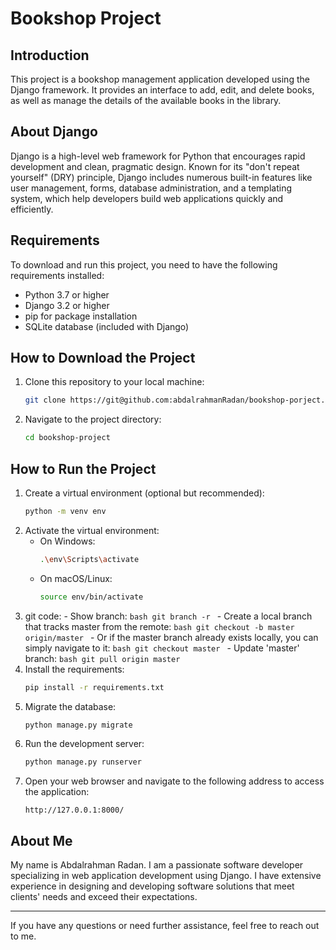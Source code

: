 # Bookshop Project

## Introduction
This project is a bookshop management application developed using the Django framework. It provides an interface to add, edit, and delete books, as well as manage the details of the available books in the library.

## About Django
Django is a high-level web framework for Python that encourages rapid development and clean, pragmatic design. Known for its "don't repeat yourself" (DRY) principle, Django includes numerous built-in features like user management, forms, database administration, and a templating system, which help developers build web applications quickly and efficiently.

## Requirements
To download and run this project, you need to have the following requirements installed:
- Python 3.7 or higher
- Django 3.2 or higher
- pip for package installation
- SQLite database (included with Django)

## How to Download the Project
1. Clone this repository to your local machine:
    ```bash
    git clone https://git@github.com:abdalrahmanRadan/bookshop-porject.git
    ```
2. Navigate to the project directory:
    ```bash
    cd bookshop-project
    ```

## How to Run the Project
1. Create a virtual environment (optional but recommended):
    ```bash
    python -m venv env
    ```
2. Activate the virtual environment:
    - On Windows:
        ```bash
        .\env\Scripts\activate
        ```
    - On macOS/Linux:
        ```bash
        source env/bin/activate
        ```
3. git code:
       - Show branch:
           ```bash
            git branch -r
            ```
        - Create a local branch that tracks master from the remote:
            ```bash
            git checkout -b master origin/master
            ```
        - Or if the master branch already exists locally, you can simply navigate to it:
             ```bash
            git checkout master
            ```
        - Update 'master' branch:
             ```bash
            git pull origin master
            ```
4. Install the requirements:
    ```bash
    pip install -r requirements.txt
    ```
5. Migrate the database:
    ```bash
    python manage.py migrate
    ```
6. Run the development server:
    ```bash
    python manage.py runserver
    ```
7. Open your web browser and navigate to the following address to access the application:
    ```
    http://127.0.0.1:8000/
    ```

## About Me
My name is Abdalrahman Radan. I am a passionate software developer specializing in web application development using Django. I have extensive experience in designing and developing software solutions that meet clients' needs and exceed their expectations.

---

If you have any questions or need further assistance, feel free to reach out to me.
